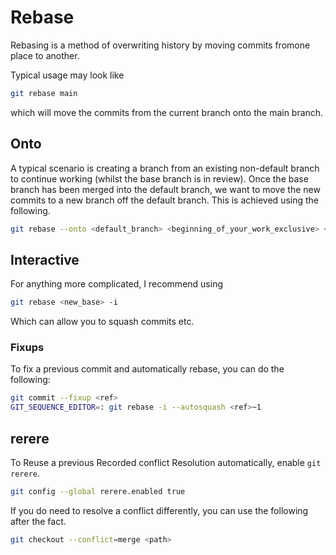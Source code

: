 # Rebase

Rebasing is a method of overwriting history by moving commits fromone place to another.

Typical usage may look like

```bash
git rebase main
```

which will move the commits from the current branch onto the main branch.

## Onto

A typical scenario is creating a branch from an existing non-default branch to continue working (whilst the base branch is in review).
Once the base branch has been merged into the default branch, we want to move the new commits to a new branch off the default branch.
This is achieved using the following.

```bash
git rebase --onto <default_branch> <beginning_of_your_work_exclusive> <end_of_your_work_inclusive>
```

## Interactive

For anything more complicated, I recommend using 

```bash
git rebase <new_base> -i
```

Which can allow you to squash commits etc.

### Fixups

To fix a previous commit and automatically rebase, you can do the following:

```bash
git commit --fixup <ref>
GIT_SEQUENCE_EDITOR=: git rebase -i --autosquash <ref>~1
```

## rerere

To Reuse a previous Recorded conflict Resolution automatically, enable `git rerere`.

```bash
git config --global rerere.enabled true
```

If you do need to resolve a conflict differently, you can use the following after the fact.

```bash
git checkout --conflict=merge <path>
```
